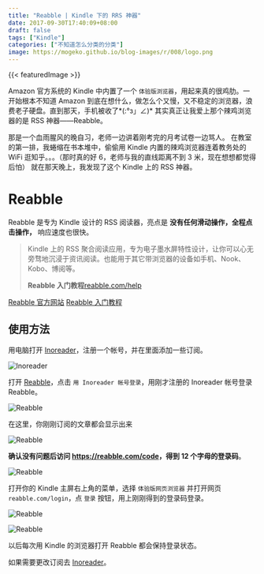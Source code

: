 ```yaml
---
title: "Reabble | Kindle 下的 RRS 神器"
date: 2017-09-30T17:40:09+08:00
draft: false
tags: ["Kindle"]
categories: ["不知道怎么分类的分类"]
image: https://mogeko.github.io/blog-images/r/008/logo.png
---
```


{{< featuredImage >}}

Amazon 官方系统的 Kindle 中内置了一个 `体验版浏览器`，用起来真的很鸡肋。一开始根本不知道 Amazon 到底在想什么，做怎么个又慢，又不稳定的浏览器，浪费老子硬盘。直到那天，手机被收了*(:°з」∠)*
其实真正让我爱上那个辣鸡浏览器的是 RSS 神器——Reabble。

那是一个血雨腥风的晚自习，老师一边讲着刚考完的月考试卷一边骂人。
在教室的第一排，我蜷缩在书本堆中，偷偷用 Kindle 内置的辣鸡浏览器连着教务处的 WiFi 逛知乎。。。（那时真的好 6，老师与我的直线距离不到 3 米，现在想想都觉得后怕）
就在那天晚上，我发现了这个 Kindle 上的 RSS 神器。

<!-- more -->

# Reabble

Reabble 是专为 Kindle 设计的 RSS 阅读器，亮点是 **没有任何滑动操作，全程点击操作，** 响应速度也很快。

> Kindle 上的 RSS 聚合阅读应用，专为电子墨水屏特性设计，让你可以心无旁骛地沉浸于资讯阅读。也能用于其它带浏览器的设备如手机、Nook、Kobo、博阅等。
>
> **Reabble 入门教程**[reabble.com/help](https://reabble.com/help)

[Reabble 官方网站](https://reabble.com/)
[Reabble 入门教程](https://reabble.com/help)

## 使用方法

用电脑打开 [Inoreader](https://inoreader.com/)，注册一个帐号，并在里面添加一些订阅。

![Inoreader](https://mogeko.github.io/blog-images/r/008/inoreader.png)

打开 [Reabble](https://reabble.com/)，点击 `用 Inoreader 帐号登录`，用刚才注册的 Inoreader 帐号登录 Reabble。

![Reabble](https://mogeko.github.io/blog-images/r/008/reabble_1.png)

在这里，你刚刚订阅的文章都会显示出来

![Reabble](https://mogeko.github.io/blog-images/r/008/reabble_2.png)

**确认没有问题后访问 <https://reabble.com/code>，得到 12 个字母的登录码**。

![Reabble](https://mogeko.github.io/blog-images/r/008/reabble_3.png)

打开你的 Kindle 主屏右上角的菜单，选择 `体验版网页浏览器` 并打开网页 `reabble.com/login`，点 `登录` 按钮，用上刚刚得到的登录码登录。

![Reabble](https://mogeko.github.io/blog-images/r/008/reabble_4.png)

![Reabble](https://mogeko.github.io/blog-images/r/008/reabble_5.png)

以后每次用 Kindle 的浏览器打开 Reabble 都会保持登录状态。

如果需要更改订阅去 [Inoreader](https://www.inoreader.com/)。
